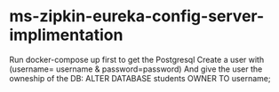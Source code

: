 # ms-zipkin-eureka-config-server-implimentation

Run docker-compose up first to get the Postgresql
Create a user with (username= username & password=password)
And give the user the owneship of the DB: ALTER DATABASE students OWNER TO username;